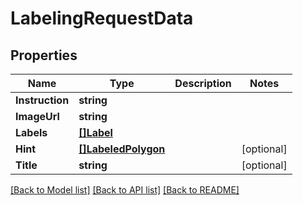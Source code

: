 # LabelingRequestData

## Properties

Name | Type | Description | Notes
------------ | ------------- | ------------- | -------------
**Instruction** | **string** |  | 
**ImageUrl** | **string** |  | 
**Labels** | [**[]Label**](Label.md) |  | 
**Hint** | [**[]LabeledPolygon**](LabeledPolygon.md) |  | [optional] 
**Title** | **string** |  | [optional] 

[[Back to Model list]](../README.md#documentation-for-models) [[Back to API list]](../README.md#documentation-for-api-endpoints) [[Back to README]](../README.md)


